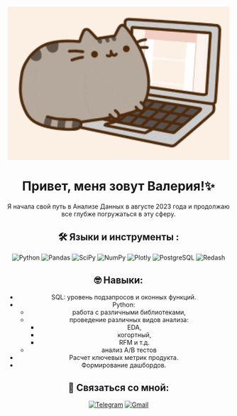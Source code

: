 <div align="center">
<img src="https://github.com/ValeriaGlushkova/ValeriaGlushkova/blob/main/giphy.gif" width='500'/>

<div align="center">

# Привет, меня зовут Валерия!✨ 
</div>
<div align="center">
Я начала свой путь в Анализе Данных в августе 2023 года и продолжаю все глубже погружаться в эту сферу.
</div>

## 🛠️ Языки и инструменты :
<div align="center">

![Python](https://img.shields.io/badge/python-3670A0?style=for-the-badge&logo=python&logoColor=ffdd54)
![Pandas](https://img.shields.io/badge/pandas-%23150458.svg?style=for-the-badge&logo=pandas&logoColor=white)
![SciPy](https://img.shields.io/badge/SciPy-0b0038?style=for-the-badge&logo=scipy&logoColor=%white)
![NumPy](https://img.shields.io/badge/numpy-0b0038?style=for-the-badge&logo=numpy&logoColor=4c74cc)
![Plotly](https://img.shields.io/badge/Plotly-%233F4F75.svg?style=for-the-badge&logo=plotly&logoColor=white)
![PostgreSQL](https://img.shields.io/badge/postgres-%23316192.svg?style=for-the-badge&logo=postgresql&logoColor=white)
![Redash](https://img.shields.io/badge/redash-white?logo=redash&logoColor=black&style=for-the-badge)

</div>

## 🤓 Навыки:
- SQL: уровень подзапросов и оконных функций.
- Python:
  - работа с различными библиотеками,
  - проведение различных видов анализа:
    - EDA,
    - когортный,
    - RFM и т.д.
  - анализ А/В тестов
- Расчет ключевых метрик продукта.
- Формирование дашбордов.

## 👋 Связаться со мной: 
<a href="">[![Telegram](https://img.shields.io/badge/-Telegram-27A7E7?style=for-the-badge&logo=telegram)](https://t.me/Mindalliri)</a>
<a href="mailto:vglushkova4413@gmail.com">![Gmail](https://img.shields.io/badge/Gmail-D14836?style=for-the-badge&logo=gmail&logoColor=white)</a>
  
